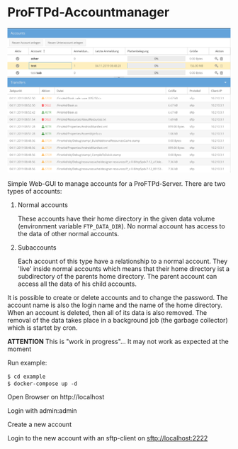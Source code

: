# ProFTPd-Accountmanager

![alt text](/screen.png "ProFTPd-Accountmanager UI")

Simple Web-GUI to manage accounts for a ProFTPd-Server. There are two types of accounts:

1) Normal accounts

    These accounts have their home directory in the given data volume (environment variable ```FTP_DATA_DIR```). No normal account has access to the data of other normal accounts.

2) Subaccounts

    Each account of this type have a relationship to a normal account. They 'live' inside normal accounts which means that their home directory ist a subdirectory of the parents home directory. The parent account can access all the data of his child accounts.

It is possible to create or delete accounts and to change the password. The account name is also the login name and the name of the home directory. When an account is deleted, then all of its data is also removed.
The removal of the data takes place in a background job (the garbage collector) which is startet by cron.

**ATTENTION**
This is "work in progress"... It may not work as expected at the moment

Run example:

    $ cd example
    $ docker-compose up -d

Open Browser on http://localhost

Login with admin:admin

Create a new account

Login to the new account with an sftp-client on <sftp://localhost:2222>
